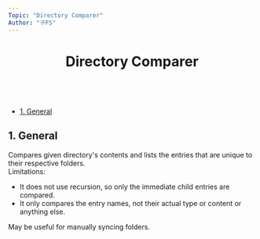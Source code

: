 ```yaml
---
Topic: "Directory Comparer"
Author: "구FS"
---
```

<link href="./doc_templates/md_style.css" rel="stylesheet"></link>
<body>

# <p style="text-align: center">Directory Comparer</p>
<br>
<br>

- [1. General](#1-general)

## 1. General

Compares given directory's contents and lists the entries that are unique to their respective folders.  
Limitations:

- It does not use recursion, so only the immediate child entries are compared.
- It only compares the entry names, not their actual type or content or anything else.

May be useful for manually syncing folders.

</body>